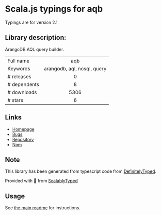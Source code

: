 
# Scala.js typings for aqb

Typings are for version 2.1

## Library description:
ArangoDB AQL query builder.

|                    |                 |
| ------------------ | :-------------: |
| Full name          | aqb |
| Keywords           | arangodb, aql, nosql, query |
| # releases         | 0 |
| # dependents       | 8 |
| # downloads        | 5306 |
| # stars            | 6 |

## Links
- [Homepage](https://github.com/arangodb/aqbjs)
- [Bugs](https://github.com/arangodb/aqbjs/issues)
- [Repository](https://github.com/arangodb/aqbjs)
- [Npm](https://www.npmjs.com/package/aqb)
    


## Note
This library has been generated from typescript code from [DefinitelyTyped](https://definitelytyped.org).

Provided with :purple_heart: from [ScalablyTyped](https://github.com/oyvindberg/ScalablyTyped)

## Usage
See [the main readme](../../readme.md) for instructions.


